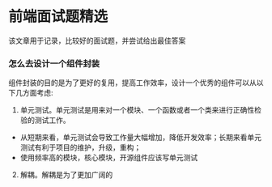 # 前端面试题精选

该文章用于记录，比较好的面试题，并尝试给出最佳答案

### 怎么去设计一个组件封装

组件封装的目的是为了更好的复用，提高工作效率，设计一个优秀的组件可以从以下几方面考虑:
1. 单元测试。单元测试是用来对一个模块、一个函数或者一个类来进行正确性检验的测试工作。

* 从短期来看，单元测试会导致工作量大幅增加，降低开发效率；长期来看单元测试有利于项目的维护，升级，重构；
* 使用频率高的模块，核心模块，开源组件应该写单元测试

2. 解耦。解耦是为了更加广阔的

